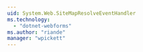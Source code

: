 ```yaml
---
uid: System.Web.SiteMapResolveEventHandler
ms.technology: 
  - "dotnet-webforms"
ms.author: "riande"
manager: "wpickett"
---
```

